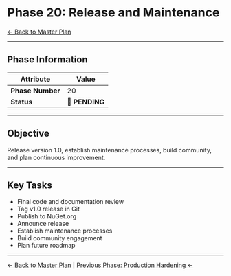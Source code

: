 ﻿# Phase 20: Release and Maintenance

[← Back to Master Plan](../MasterPlan.md)

---

## Phase Information

| Attribute | Value |
|-----------|-------|
| **Phase Number** | 20 |
| **Status** | 📅 **PENDING** |

---

## Objective

Release version 1.0, establish maintenance processes, build community, and plan continuous improvement.

---

## Key Tasks

- Final code and documentation review
- Tag v1.0 release in Git
- Publish to NuGet.org
- Announce release
- Establish maintenance processes
- Build community engagement
- Plan future roadmap

---

[← Back to Master Plan](../MasterPlan.md) | [Previous Phase: Production Hardening ←](Phase-19.md)
